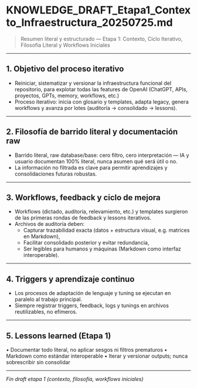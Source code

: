 # KNOWLEDGE_DRAFT_Etapa1_Contexto_Infraestructura_20250725.md

> Resumen literal y estructurado — Etapa 1: Contexto, Ciclo Iterativo, Filosofía Literal y Workflows Iniciales

---

## 1. Objetivo del proceso iterativo
- Reiniciar, sistematizar y versionar la infraestructura funcional del repositorio, para explotar todas las features de OpenAI (ChatGPT, APIs, proyectos, GPTs, memory, workflows, etc.)
- Proceso iterativo: inicia con glosario y templates, adapta legacy, genera workflows y avanza por lotes (auditoría → consolidado → lessons).

---

## 2. Filosofía de barrido literal y documentación raw
- Barrido literal, raw database/base: cero filtro, cero interpretación — IA y usuario documentan 100% literal, nunca asumen qué será útil o no.
- La información no filtrada es clave para permitir aprendizajes y consolidaciones futuras robustas.

---

## 3. Workflows, feedback y ciclo de mejora
- Workflows (dictado, auditoría, relevamiento, etc.) y templates surgieron de las primeras rondas de feedback y lessons iterativos.
- Archivos de auditoría deben:
  - Capturar trazabilidad exacta (datos + estructura visual, e.g. matrices en Markdown),
  - Facilitar consolidado posterior y evitar redundancia,
  - Ser legibles para humanos y máquinas (Markdown como interfaz interoperable).

---

## 4. Triggers y aprendizaje continuo
- Los procesos de adaptación de lenguaje y tuning se ejecutan en paralelo al trabajo principal.
- Siempre registrar triggers, feedback, logs y tunings en archivos reutilizables, no efímeros.

---

## 5. Lessons learned (Etapa 1)
• Documentar todo literal, no aplicar sesgos ni filtros prematuros
• Markdown como estándar interoperable
• Iterar y versionar outputs; nunca sobrescribir sin consolidar

---

*Fin draft etapa 1 (contexto, filosofía, workflows iniciales)*


